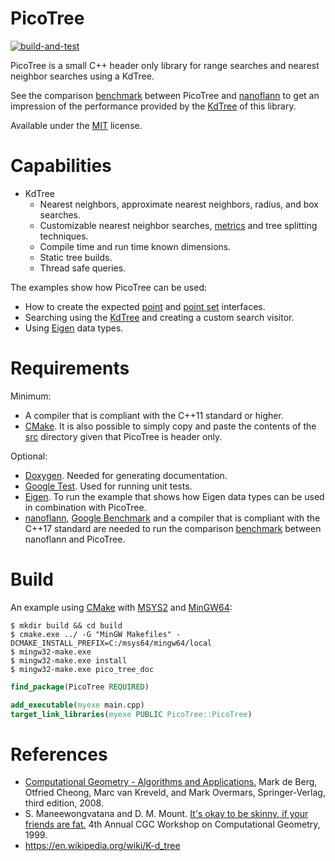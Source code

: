 # PicoTree

[![build-and-test](https://github.com/Jaybro/pico_tree/workflows/build-and-test/badge.svg)](https://github.com/Jaybro/pico_tree/actions?query=workflow%3Abuild-and-test)

PicoTree is a small C++ header only library for range searches and nearest neighbor searches using a KdTree.

See the comparison [benchmark](./docs/benchmark.md) between PicoTree and [nanoflann](https://github.com/jlblancoc/nanoflann) to get an impression of the performance provided by the [KdTree](https://en.wikipedia.org/wiki/K-d_tree) of this library.

Available under the [MIT](https://en.wikipedia.org/wiki/MIT_License) license.

# Capabilities

* KdTree
  * Nearest neighbors, approximate nearest neighbors, radius, and box searches.
  * Customizable nearest neighbor searches, [metrics](https://en.wikipedia.org/wiki/Metric_(mathematics)) and tree splitting techniques.
  * Compile time and run time known dimensions.
  * Static tree builds.
  * Thread safe queries.

The examples show how PicoTree can be used:

* How to create the expected [point](./examples/pico_common/point.hpp) and [point set](./examples/pico_common/pico_adaptor.hpp) interfaces.
* Searching using the [KdTree](./examples/kd_tree/kd_tree.cpp) and creating a custom search visitor.
* Using [Eigen](./examples/eigen/eigen.cpp) data types.

# Requirements

Minimum:

* A compiler that is compliant with the C++11 standard or higher.
* [CMake](https://cmake.org/). It is also possible to simply copy and paste the contents of the [src](./src/) directory given that PicoTree is header only.

Optional:

* [Doxygen](https://www.doxygen.nl). Needed for generating documentation.
* [Google Test](https://github.com/google/googletest). Used for running unit tests.
* [Eigen](http://eigen.tuxfamily.org). To run the example that shows how Eigen data types can be used in combination with PicoTree.
* [nanoflann](https://github.com/jlblancoc/nanoflann), [Google Benchmark](https://github.com/google/benchmark) and a compiler that is compliant with the C++17 standard are needed to run the comparison [benchmark](./docs/benchmark.md) between nanoflann and PicoTree.

# Build

An example using [CMake](https://cmake.org/) with [MSYS2](https://github.com/msys2/) and [MinGW64](http://mingw-w64.org/):

```console
$ mkdir build && cd build
$ cmake.exe ../ -G "MinGW Makefiles" -DCMAKE_INSTALL_PREFIX=C:/msys64/mingw64/local
$ mingw32-make.exe
$ mingw32-make.exe install
$ mingw32-make.exe pico_tree_doc
```

```cmake
find_package(PicoTree REQUIRED)

add_executable(myexe main.cpp)
target_link_libraries(myexe PUBLIC PicoTree::PicoTree)
```

# References

* [Computational Geometry - Algorithms and Applications.](https://www.springer.com/gp/book/9783540779735) Mark de Berg, Otfried Cheong, Marc van Kreveld, and Mark Overmars, Springer-Verlag, third edition, 2008.
* S. Maneewongvatana and D. M. Mount. [It's okay to be skinny, if your friends are fat.](http://www.cs.umd.edu/~mount/Papers/cgc99-smpack.pdf) 4th Annual CGC Workshop on Computational Geometry, 1999.
* https://en.wikipedia.org/wiki/K-d_tree
